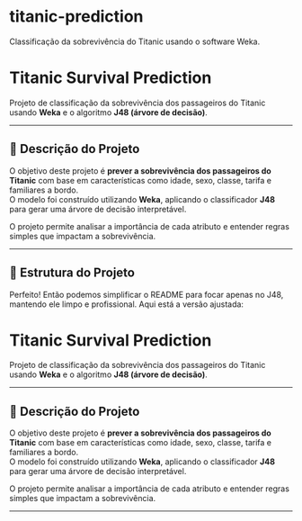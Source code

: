 # titanic-prediction
Classificação da sobrevivência do Titanic usando o software Weka.
# Titanic Survival Prediction

Projeto de classificação da sobrevivência dos passageiros do Titanic usando **Weka** e o algoritmo **J48 (árvore de decisão)**.

---

## 📝 Descrição do Projeto

O objetivo deste projeto é **prever a sobrevivência dos passageiros do Titanic** com base em características como idade, sexo, classe, tarifa e familiares a bordo.  
O modelo foi construído utilizando **Weka**, aplicando o classificador **J48** para gerar uma árvore de decisão interpretável.

O projeto permite analisar a importância de cada atributo e entender regras simples que impactam a sobrevivência.

---

## 📂 Estrutura do Projeto

Perfeito! Então podemos simplificar o README para focar apenas no J48, mantendo ele limpo e profissional. Aqui está a versão ajustada:

# Titanic Survival Prediction

Projeto de classificação da sobrevivência dos passageiros do Titanic usando **Weka** e o algoritmo **J48 (árvore de decisão)**.

---

## 📝 Descrição do Projeto

O objetivo deste projeto é **prever a sobrevivência dos passageiros do Titanic** com base em características como idade, sexo, classe, tarifa e familiares a bordo.  
O modelo foi construído utilizando **Weka**, aplicando o classificador **J48** para gerar uma árvore de decisão interpretável.

O projeto permite analisar a importância de cada atributo e entender regras simples que impactam a sobrevivência.

---
